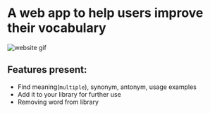 # A web app to help users improve their vocabulary

![website gif](vocab.gif)

## Features present:
- Find meaning(`multiple`), synonym, antonym, usage examples
- Add it to your library for further use
- Removing word from library

